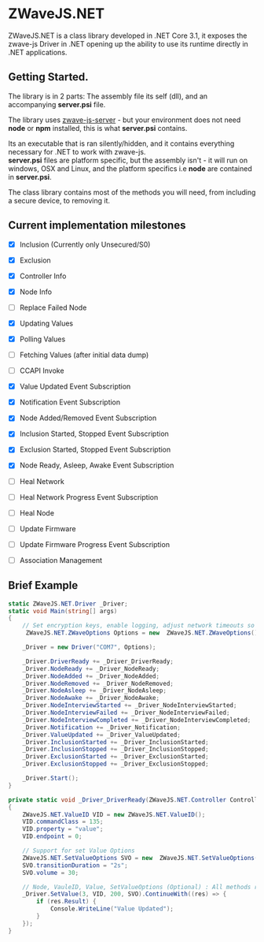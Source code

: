 # ZWaveJS.NET

ZWaveJS.NET is a class library developed in .NET Core 3.1, it exposes the zwave-js Driver in .NET opening up the ability to use its runtime directly in .NET applications.

## Getting Started.

The library is in 2 parts: The assembly file its self (dll), and an accompanying **server.psi** file.  

The library uses [zwave-js-server](https://github.com/zwave-js/zwave-js-server) - but your environment does not need **node** or **npm** installed, this is what **server.psi** contains.  

Its an executable that is ran silently/hidden, and it contains everything necessary for .NET to work with zwave-js.  
**server.psi** files are platform specific, but the assembly isn't - it will run on windows, OSX and Linux, and the platform specifics i.e **node** are contained in **server.psi**.

The class library contains most of the methods you will need, from including a secure device, to removing it.

## Current implementation milestones 
 - [x] Inclusion (Currently only Unsecured/S0)
 - [x] Exclusion
 - [x] Controller Info
 - [x] Node Info
 - [ ] Replace Failed Node
 - [x] Updating Values
 - [x] Polling Values
 - [ ] Fetching Values (after initial data dump)
 - [ ] CCAPI Invoke
 - [x] Value Updated Event Subscription
 - [x] Notification Event Subscription
 - [x] Node Added/Removed Event Subscription
 - [x] Inclusion Started, Stopped Event Subscription
 - [x] Exclusion Started, Stopped Event Subscription
 - [x] Node Ready, Asleep, Awake Event Subscription
 - [ ] Heal Network
 - [ ] Heal Network Progress Event Subscription
 - [ ] Heal Node
 - [ ] Update Firmware
 - [ ] Update Firmware Progress Event Subscription
 - [ ] Association Management


## Brief Example
```c#
static ZWaveJS.NET.Driver _Driver;
static void Main(string[] args)
{
    // Set encryption keys, enable logging, adjust network timeouts so on and so forth.
     ZWaveJS.NET.ZWaveOptions Options = new  ZWaveJS.NET.ZWaveOptions();

    _Driver = new Driver("COM7", Options);

    _Driver.DriverReady += _Driver_DriverReady;
    _Driver.NodeReady += _Driver_NodeReady;
    _Driver.NodeAdded += _Driver_NodeAdded;
    _Driver.NodeRemoved += _Driver_NodeRemoved;
    _Driver.NodeAsleep += _Driver_NodeAsleep;
    _Driver.NodeAwake += _Driver_NodeAwake;
    _Driver.NodeInterviewStarted += _Driver_NodeInterviewStarted;
    _Driver.NodeInterviewFailed += _Driver_NodeInterviewFailed;
    _Driver.NodeInterviewCompleted += _Driver_NodeInterviewCompleted;
    _Driver.Notification += _Driver_Notification;
    _Driver.ValueUpdated += _Driver_ValueUpdated;
    _Driver.InclusionStarted += _Driver_InclusionStarted;
    _Driver.InclusionStopped += _Driver_InclusionStopped;
    _Driver.ExclusionStarted += _Driver_ExclusionStarted;
    _Driver.ExclusionStopped += _Driver_ExclusionStopped;

    _Driver.Start();
}

private static void _Driver_DriverReady(ZWaveJS.NET.Controller Controller, ZWaveJS.NET.ZWaveNode[] Nodes)
{
    ZWaveJS.NET.ValueID VID = new ZWaveJS.NET.ValueID();
    VID.commandClass = 135;
    VID.property = "value";
    VID.endpoint = 0;

    // Support for set Value Options
    ZWaveJS.NET.SetValueOptions SVO = new  ZWaveJS.NET.SetValueOptions();
    SVO.transitionDuration = "2s";
    SVO.volume = 30;

    // Node, VauleID, Value, SetValueOptions (Optional) : All methods returns a task, as to not block the UI
    _Driver.SetValue(3, VID, 200, SVO).ContinueWith((res) => {
        if (res.Result) {
            Console.WriteLine("Value Updated");
        }
    });
}
```